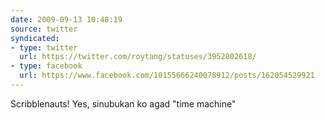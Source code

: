 ```yaml
---
date: 2009-09-13 10:48:19
source: twitter
syndicated:
- type: twitter
  url: https://twitter.com/roytang/statuses/3952802618/
- type: facebook
  url: https://www.facebook.com/10155666240078912/posts/162054529921
---
```


Scribblenauts! Yes, sinubukan ko agad "time machine"